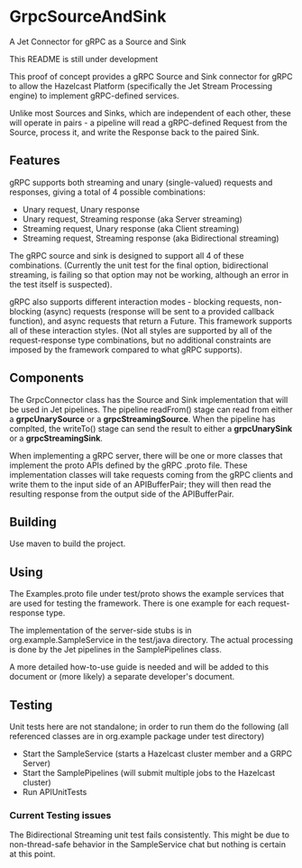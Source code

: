 # GrpcSourceAndSink
A Jet Connector for gRPC as a Source and Sink

This README is still under development

This proof of concept provides a gRPC Source and Sink connector for gRPC to allow 
the Hazelcast Platform (specifically the Jet Stream Processing engine) to implement gRPC-defined
services.

Unlike most Sources and Sinks, which are independent of each other,  these will operate in pairs - 
a pipeline will read a 
gRPC-defined Request from the Source, process it, and write the Response back to the paired
Sink. 

## Features

gRPC supports both streaming and unary (single-valued) requests and responses, giving a total of 4 possible combinations:
- Unary request, Unary response
- Unary request, Streaming response (aka Server streaming)
- Streaming request, Unary response (aka Client streaming)
- Streaming request, Streaming response (aka Bidirectional streaming)

The gRPC source and sink is designed to support all 4 of these combinations.  (Currently the unit test for the final option, bidirectional streaming, is failing so that option may not be working, although an error in the test itself is suspected).

gRPC also supports different interaction modes - blocking requests, non-blocking (async) requests (response will be sent to a provided callback function), and async requests that return a Future.  This framework supports all of these interaction styles.  (Not all styles are supported by all of the request-response type combinations, but no additional constraints are imposed by the framework compared to what gRPC supports).

## Components

The GrpcConnector class has the Source and Sink implementation that will be used in Jet pipelines.  The pipeline readFrom() stage can read from either a <b>grpcUnarySource</b> or a <b>grpcStreamingSource</b>.  When the pipeline has complted, the writeTo() stage can send the result to either a <b>grpcUnarySink</b> or a <b>grpcStreamingSink</b>.

When implementing a gRPC server, there will be one or more classes that implement the proto APIs defined by the gRPC .proto file.  These implementation classes will take requests coming from the gRPC clients and write them to the input side of an APIBufferPair; they will then read the resulting response from the output side of the APIBufferPair. 



## Building 

Use maven to build the project. 

## Using

The Examples.proto file under test/proto shows the example services that are used for testing the framework.  There is one example for each request-response type.  

The implementation of the server-side stubs is in org.example.SampleService in the test/java directory.  The actual processing is done by the Jet pipelines in the SamplePipelines class. 

A more detailed how-to-use guide is needed and will be added to this document or (more likely) a separate developer's document. 

## Testing

Unit tests here are not standalone; in order to run them do the following (all referenced classes are in org.example package under test directory)
- Start the SampleService (starts a Hazelcast cluster member and a GRPC Server)
- Start the SamplePipelines (will submit multiple jobs to the Hazelcast cluster)
- Run APIUnitTests 
  
### Current Testing issues
The Bidirectional Streaming unit test fails consistently.  This might be due to non-thread-safe behavior in the SampleService chat but nothing is certain at this point. 


